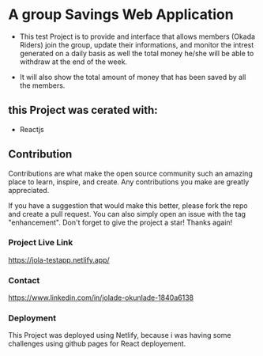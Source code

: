# A group Savings Web Application

- This test Project is to provide and interface that allows members (Okada Riders) join the group, update their informations, and monitor the intrest generated on a daily basis as well the total money he/she will be able to withdraw at the end of the week.

- It will also show the total amount of money that has been saved by all the members.

## this Project was cerated with:

- Reactjs

## Contribution

Contributions are what make the open source community such an amazing place to learn, inspire, and create. Any contributions you make are greatly appreciated.

If you have a suggestion that would make this better, please fork the repo and create a pull request. You can also simply open an issue with the tag "enhancement". Don't forget to give the project a star! Thanks again!

### Project Live Link

https://jola-testapp.netlify.app/

### Contact

https://www.linkedin.com/in/jolade-okunlade-1840a6138

### Deployment

This Project was deployed using Netlify, because i was having some challenges using github pages for React deployement.

